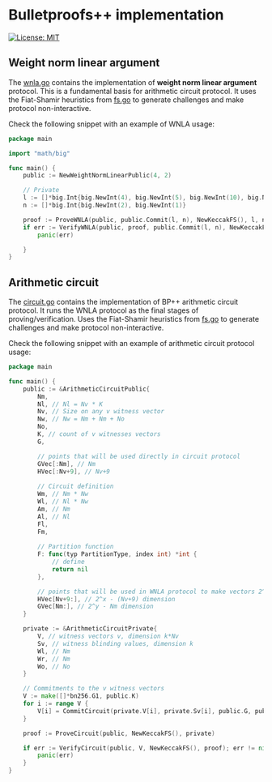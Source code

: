 # Bulletproofs++ implementation

[![License: MIT](https://img.shields.io/badge/License-MIT-yellow.svg)](https://opensource.org/licenses/MIT)

## Weight norm linear argument

The [wnla.go](./wnla.go) contains the implementation of **weight norm linear argument** protocol. This is a fundamental
basis for arithmetic circuit protocol. It uses the Fiat-Shamir heuristics from [fs.go](./fs.go) to generate challenges
and make protocol non-interactive.

Check the following snippet with an example of WNLA usage:

```go
package main

import "math/big"

func main() {
	public := NewWeightNormLinearPublic(4, 2)

	// Private
	l := []*big.Int{big.NewInt(4), big.NewInt(5), big.NewInt(10), big.NewInt(1)}
	n := []*big.Int{big.NewInt(2), big.NewInt(1)}

	proof := ProveWNLA(public, public.Commit(l, n), NewKeccakFS(), l, n)
	if err := VerifyWNLA(public, proof, public.Commit(l, n), NewKeccakFS()); err != nil {
		panic(err)

	}
}

```

## Arithmetic circuit
The [circuit.go](./circuit.go) contains the implementation of BP++ arithmetic circuit protocol. 
It runs the WNLA protocol as the final stages of proving/verification. Uses the Fiat-Shamir heuristics from [fs.go](./fs.go) to generate challenges
and make protocol non-interactive.

Check the following snippet with an example of arithmetic circuit protocol usage:
```go
package main

func main() {
	public := &ArithmeticCircuitPublic{
		Nm,
		Nl, // Nl = Nv * K
		Nv, // Size on any v witness vector
		Nw, // Nw = Nm + Nm + No
		No,
		K, // count of v witnesses vectors
		G,

		// points that will be used directly in circuit protocol
		GVec[:Nm], // Nm
		HVec[:Nv+9], // Nv+9
		
		// Circuit definition 
		Wm, // Nm * Nw
		Wl, // Nl * Nw
		Am, // Nm
		Al, // Nl
		Fl,
		Fm,
		
		// Partition function
		F: func(typ PartitionType, index int) *int {
			// define
			return nil
		},

		// points that will be used in WNLA protocol to make vectors 2^n len
		HVec[Nv+9:], // 2^x - (Nv+9) dimension
		GVec[Nm:], // 2^y - Nm dimension
	}

	private := &ArithmeticCircuitPrivate{
		V, // witness vectors v, dimension k*Nv
		Sv, // witness blinding values, dimension k
		Wl, // Nm
		Wr, // Nm
		Wo, // No
	}

	// Commitments to the v witness vectors
	V := make([]*bn256.G1, public.K)
	for i := range V {
		V[i] = CommitCircuit(private.V[i], private.Sv[i], public.G, public.HVec)
	}

	proof := ProveCircuit(public, NewKeccakFS(), private)

	if err := VerifyCircuit(public, V, NewKeccakFS(), proof); err != nil {
		panic(err)
	}
}
```